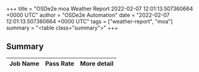 +++
title = "OSDe2e moa Weather Report 2022-02-07 12:01:13.507360664 +0000 UTC"
author = "OSDe2e Automation"
date = "2022-02-07 12:01:13.507360664 +0000 UTC"
tags = ["weather-report", "moa"]
summary = "<table class=\"summary\"></table>"
+++
## Summary

| Job Name | Pass Rate | More detail |
|----------|-----------|-------------|




